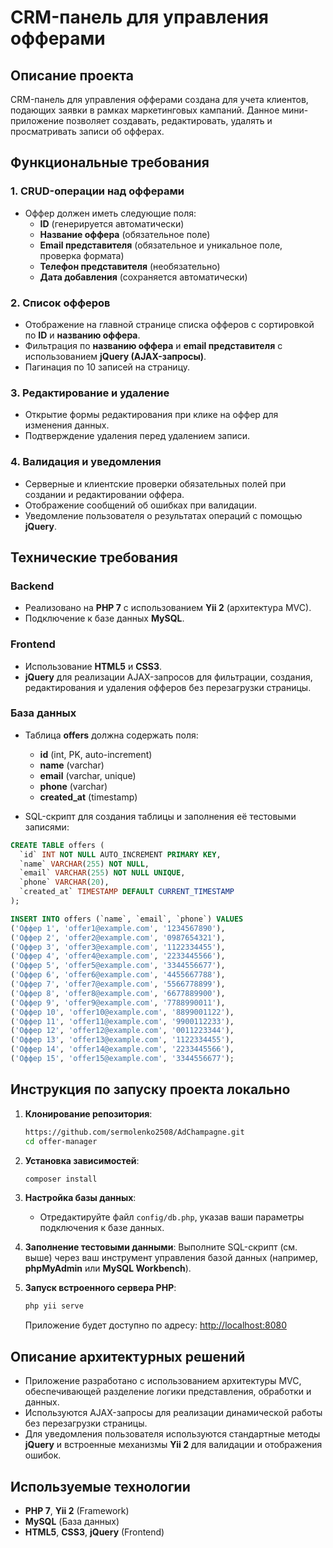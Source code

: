 # CRM-панель для управления офферами

## Описание проекта

CRM-панель для управления офферами создана для учета клиентов, подающих заявки в рамках маркетинговых кампаний. Данное мини-приложение позволяет создавать, редактировать, удалять и просматривать записи об офферах.

## Функциональные требования

### 1. CRUD-операции над офферами

- Оффер должен иметь следующие поля:
  - **ID** (генерируется автоматически)
  - **Название оффера** (обязательное поле)
  - **Email представителя** (обязательное и уникальное поле, проверка формата)
  - **Телефон представителя** (необязательно)
  - **Дата добавления** (сохраняется автоматически)

### 2. Список офферов

- Отображение на главной странице списка офферов с сортировкой по **ID** и **названию оффера**.
- Фильтрация по **названию оффера** и **email представителя** с использованием **jQuery (AJAX-запросы)**.
- Пагинация по 10 записей на страницу.

### 3. Редактирование и удаление

- Открытие формы редактирования при клике на оффер для изменения данных.
- Подтверждение удаления перед удалением записи.

### 4. Валидация и уведомления

- Серверные и клиентские проверки обязательных полей при создании и редактировании оффера.
- Отображение сообщений об ошибках при валидации.
- Уведомление пользователя о результатах операций с помощью **jQuery**.

## Технические требования

### Backend

- Реализовано на **PHP 7** с использованием **Yii 2** (архитектура MVC).
- Подключение к базе данных **MySQL**.

### Frontend

- Использование **HTML5** и **CSS3**.
- **jQuery** для реализации AJAX-запросов для фильтрации, создания, редактирования и удаления офферов без перезагрузки страницы.

### База данных

- Таблица **offers** должна содержать поля:

  - **id** (int, PK, auto-increment)
  - **name** (varchar)
  - **email** (varchar, unique)
  - **phone** (varchar)
  - **created_at** (timestamp)

- SQL-скрипт для создания таблицы и заполнения её тестовыми записями:

```sql
CREATE TABLE offers (
  `id` INT NOT NULL AUTO_INCREMENT PRIMARY KEY,
  `name` VARCHAR(255) NOT NULL,
  `email` VARCHAR(255) NOT NULL UNIQUE,
  `phone` VARCHAR(20),
  `created_at` TIMESTAMP DEFAULT CURRENT_TIMESTAMP
);

INSERT INTO offers (`name`, `email`, `phone`) VALUES
('Оффер 1', 'offer1@example.com', '1234567890'),
('Оффер 2', 'offer2@example.com', '0987654321'),
('Оффер 3', 'offer3@example.com', '1122334455'),
('Оффер 4', 'offer4@example.com', '2233445566'),
('Оффер 5', 'offer5@example.com', '3344556677'),
('Оффер 6', 'offer6@example.com', '4455667788'),
('Оффер 7', 'offer7@example.com', '5566778899'),
('Оффер 8', 'offer8@example.com', '6677889900'),
('Оффер 9', 'offer9@example.com', '7788990011'),
('Оффер 10', 'offer10@example.com', '8899001122'),
('Оффер 11', 'offer11@example.com', '9900112233'),
('Оффер 12', 'offer12@example.com', '0011223344'),
('Оффер 13', 'offer13@example.com', '1122334455'),
('Оффер 14', 'offer14@example.com', '2233445566'),
('Оффер 15', 'offer15@example.com', '3344556677');
```

## Инструкция по запуску проекта локально

1. **Клонирование репозитория**:

   ```bash
   https://github.com/sermolenko2508/AdChampagne.git
   cd offer-manager
   ```

2. **Установка зависимостей**:

   ```bash
   composer install
   ```

3. **Настройка базы данных**:

   - Отредактируйте файл `config/db.php`, указав ваши параметры подключения к базе данных.

4. **Заполнение тестовыми данными**:
   Выполните SQL-скрипт (см. выше) через ваш инструмент управления базой данных (например, **phpMyAdmin** или **MySQL Workbench**).

5. **Запуск встроенного сервера PHP**:

   ```bash
   php yii serve
   ```

   Приложение будет доступно по адресу: [http://localhost:8080](http://localhost:8080)

## Описание архитектурных решений

- Приложение разработано с использованием архитектуры MVC, обеспечивающей разделение логики представления, обработки и данных.
- Используются AJAX-запросы для реализации динамической работы без перезагрузки страницы.
- Для уведомления пользователя используются стандартные методы **jQuery** и встроенные механизмы **Yii 2** для валидации и отображения ошибок.

## Используемые технологии

- **PHP 7**, **Yii 2** (Framework)
- **MySQL** (База данных)
- **HTML5**, **CSS3**, **jQuery** (Frontend)

